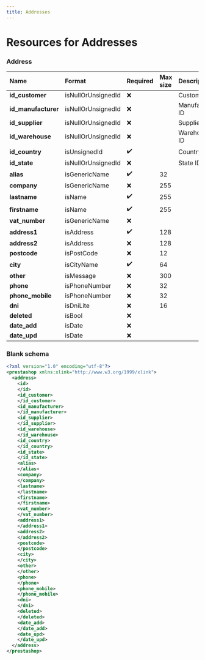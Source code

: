 ```yaml
---
title: Addresses
---
```


# Resources for Addresses

### Address

|        Name         |       Format       | Required | Max size |   Description   |
| :------------------ | :----------------- | :------- | :------- | :-------------- |
| **id_customer**     | isNullOrUnsignedId | ❌        |          | Customer ID     |
| **id_manufacturer** | isNullOrUnsignedId | ❌        |          | Manufacturer ID |
| **id_supplier**     | isNullOrUnsignedId | ❌        |          | Supplier ID     |
| **id_warehouse**    | isNullOrUnsignedId | ❌        |          | Warehouse ID    |
| **id_country**      | isUnsignedId       | ✔️       |          | Country ID      |
| **id_state**        | isNullOrUnsignedId | ❌        |          | State ID        |
| **alias**           | isGenericName      | ✔️       | 32       |                 |
| **company**         | isGenericName      | ❌        | 255      |                 |
| **lastname**        | isName             | ✔️       | 255      |                 |
| **firstname**       | isName             | ✔️       | 255      |                 |
| **vat_number**      | isGenericName      | ❌        |          |                 |
| **address1**        | isAddress          | ✔️       | 128      |                 |
| **address2**        | isAddress          | ❌        | 128      |                 |
| **postcode**        | isPostCode         | ❌        | 12       |                 |
| **city**            | isCityName         | ✔️       | 64       |                 |
| **other**           | isMessage          | ❌        | 300      |                 |
| **phone**           | isPhoneNumber      | ❌        | 32       |                 |
| **phone_mobile**    | isPhoneNumber      | ❌        | 32       |                 |
| **dni**             | isDniLite          | ❌        | 16       |                 |
| **deleted**         | isBool             | ❌        |          |                 |
| **date_add**        | isDate             | ❌        |          |                 |
| **date_upd**        | isDate             | ❌        |          |                 |


### Blank schema

```xml
<?xml version="1.0" encoding="utf-8"?>
<prestashop xmlns:xlink="http://www.w3.org/1999/xlink">
  <address>
    <id>
    </id>
    <id_customer>
    </id_customer>
    <id_manufacturer>
    </id_manufacturer>
    <id_supplier>
    </id_supplier>
    <id_warehouse>
    </id_warehouse>
    <id_country>
    </id_country>
    <id_state>
    </id_state>
    <alias>
    </alias>
    <company>
    </company>
    <lastname>
    </lastname>
    <firstname>
    </firstname>
    <vat_number>
    </vat_number>
    <address1>
    </address1>
    <address2>
    </address2>
    <postcode>
    </postcode>
    <city>
    </city>
    <other>
    </other>
    <phone>
    </phone>
    <phone_mobile>
    </phone_mobile>
    <dni>
    </dni>
    <deleted>
    </deleted>
    <date_add>
    </date_add>
    <date_upd>
    </date_upd>
  </address>
</prestashop>
```

